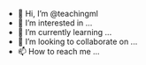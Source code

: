 - 👋 Hi, I’m @teachingml
- 👀 I’m interested in ...
- 🌱 I’m currently learning ...
- 💞️ I’m looking to collaborate on ...
- 📫 How to reach me ...

<!---
teachingml/teachingml is a ✨ special ✨ repository because its `README.md` (this file) appears on your GitHub profile.
You can click the Preview link to take a look at your changes.
--->
